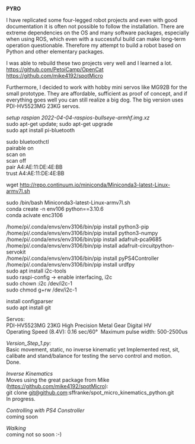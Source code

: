 **PYRO**

I have replicated some four-legged robot projects and even with good documentation it is often not possible to follow the installation. There are extreme dependencies on the OS and many software packages, especially when using ROS, which even with a successful build can make long-term operation questionable.  Therefore my attempt to build a robot based on Python and other elementary packages. 

I was able to rebuild these two projects very well and I learned a lot.  
https://github.com/PetoiCamp/OpenCat  
https://github.com/mike4192/spotMicro  

Furthermore, I decided to work with hobby mini servos like MG92B for the small prototype. They are affordable, sufficient as proof of concept, and if everything goes well you can still realize a big dog.
The big version uses PDI-HV5523MG 23KG servos.  

*setup raspian 2022-04-04-raspios-bullseye-armhf.img.xz*  
sudo apt-get update; sudo apt-get upgrade  
sudo apt install pi-bluetooth  

sudo bluetoothctl    
pairable on   
scan on  
scan off  
pair A4:AE:11:DE:4E:BB  
trust A4:AE:11:DE:4E:BB 

wget http://repo.continuum.io/miniconda/Miniconda3-latest-Linux-armv7l.sh  

sudo /bin/bash Miniconda3-latest-Linux-armv7l.sh  
conda create -n env106 python==3.10.6  
conda acivate enc3106  

/home/pi/.conda/envs/env3106/bin/pip install python3-pip  
/home/pi/.conda/envs/env3106/bin/pip install python3-numpy  
/home/pi/.conda/envs/env3106/bin/pip install adafruit-pca9685  
/home/pi/.conda/envs/env3106/bin/pip install adafruit-circuitpython-servokit  
/home/pi/.conda/envs/env3106/bin/pip install pyPS4Controller  
/home/pi/.conda/envs/env3106/bin/pip install urdfpy  
sudo apt install i2c-tools  
sudo raspi-config -> enable interfacing, i2c  
sudo chown :i2c /dev/i2c-1   
sudo chmod g+rw /dev/i2c-1 
  
install configparser  
sudo apt install git  

Servos:  
PDI-HV5523MG 23KG High Precision Metal Gear Digital HV  
Operating Speed (8.4V): 0.16 sec/60° 
Maximum pulse width: 500-2500us  

*Version_Step_1.py:*  
Basic movement, static, no inverse kinematic yet 
Implemented rest, sit, calibate and stand/balance for testing the servo control and motion.  
Done.

*Inverse Kinematics*   
Moves using the great package from Mike (https://github.com/mike4192/spotMicro):  
git clone git@github.com:sffranke/spot_micro_kinematics_python.git  
In progress.

*Controlling with PS4 Constroller*  
coming soon  

*Walking*   
coming not so soon :-)

